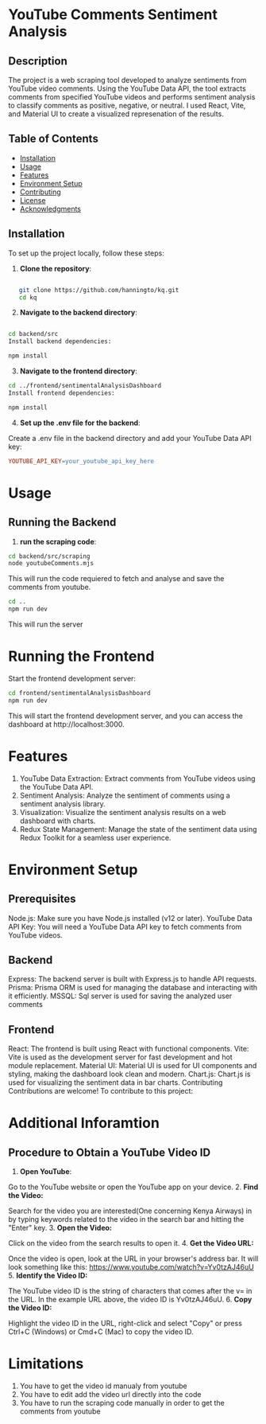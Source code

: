 # YouTube Comments Sentiment Analysis

## Description

The project is a web scraping tool developed to analyze sentiments from YouTube video comments. Using the YouTube Data API, the tool extracts comments from specified YouTube videos and performs sentiment analysis to classify comments as positive, negative, or neutral. I used React, Vite, and Material UI to create a visualized represenation of the results.

## Table of Contents

- [Installation](#installation)
- [Usage](#usage)
- [Features](#features)
- [Environment Setup](#environment-setup)
- [Contributing](#contributing)
- [License](#license)
- [Acknowledgments](#acknowledgments)

## Installation

To set up the project locally, follow these steps:

1. **Clone the repository**:

```bash

   git clone https://github.com/hanningto/kq.git
   cd kq

   ```
2. **Navigate to the backend directory**:

```bash

cd backend/src
Install backend dependencies:
```

```bash
npm install
```
3. **Navigate to the frontend directory**:

```bash
cd ../frontend/sentimentalAnalysisDashboard
Install frontend dependencies:
```

```bash
npm install
```
4. **Set up the .env file for the backend**:

Create a .env file in the backend directory and add your YouTube Data API key:

```makefile
YOUTUBE_API_KEY=your_youtube_api_key_here
```

# Usage
## Running the Backend
1. **run the scraping code**:

```bash
cd backend/src/scraping
node youtubeComments.mjs
```
This will run the code requiered to fetch and analyse and save the comments from youtube.

```bash
cd ..
npm run dev
```
This will run the server

# Running the Frontend
Start the frontend development server:

```bash
cd frontend/sentimentalAnalysisDashboard
npm run dev
```
This will start the frontend development server, and you can access the dashboard at http://localhost:3000.



# Features
1. YouTube Data Extraction: Extract comments from YouTube videos using the YouTube Data API.
2. Sentiment Analysis: Analyze the sentiment of comments using a sentiment analysis library.
3. Visualization: Visualize the sentiment analysis results on a web dashboard with charts.
4. Redux State Management: Manage the state of the sentiment data using Redux Toolkit for a seamless user experience.

# Environment Setup
## Prerequisites
Node.js: Make sure you have Node.js installed (v12 or later).
YouTube Data API Key: You will need a YouTube Data API key to fetch comments from YouTube videos.

## Backend
Express: The backend server is built with Express.js to handle API requests.
Prisma: Prisma ORM is used for managing the database and interacting with it efficiently.
MSSQL: Sql server is used for saving the analyzed user comments

## Frontend
React: The frontend is built using React with functional components.
Vite: Vite is used as the development server for fast development and hot module replacement.
Material UI: Material UI is used for UI components and styling, making the dashboard look clean and modern.
Chart.js: Chart.js is used for visualizing the sentiment data in bar charts.
Contributing
Contributions are welcome! To contribute to this project:

# Additional Inforamtion

## Procedure to Obtain a YouTube Video ID
1. **Open YouTube**:

Go to the YouTube website or open the YouTube app on your device.
2. **Find the Video:**

Search for the video you are interested(One concerning Kenya Airways) in by typing keywords related to the video in the search bar and hitting the "Enter" key.
3. **Open the Video:**

Click on the video from the search results to open it.
4. **Get the Video URL:**

Once the video is open, look at the URL in your browser's address bar. It will look something like this:
https://www.youtube.com/watch?v=Yv0tzAJ46uU
5. **Identify the Video ID:**

The YouTube video ID is the string of characters that comes after the v= in the URL.
In the example URL above, the video ID is Yv0tzAJ46uU.
6. **Copy the Video ID:**

Highlight the video ID in the URL, right-click and select "Copy" or press Ctrl+C (Windows) or Cmd+C (Mac) to copy the video ID.


# Limitations
1. You have to get the video id manualy from youtube
2. You have to edit add the video url directly into the code
3. You have to run the scraping code manually in order to get the comments from youtube